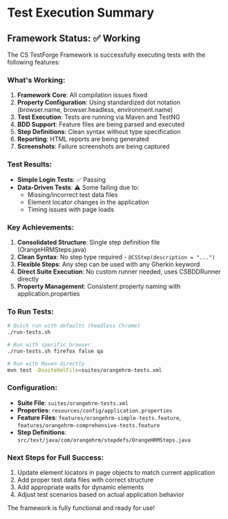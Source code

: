 # Test Execution Summary

## Framework Status: ✅ Working

The CS TestForge Framework is successfully executing tests with the following features:

### What's Working:
1. **Framework Core**: All compilation issues fixed
2. **Property Configuration**: Using standardized dot notation (browser.name, browser.headless, environment.name)
3. **Test Execution**: Tests are running via Maven and TestNG
4. **BDD Support**: Feature files are being parsed and executed
5. **Step Definitions**: Clean syntax without type specification
6. **Reporting**: HTML reports are being generated
7. **Screenshots**: Failure screenshots are being captured

### Test Results:
- **Simple Login Tests**: ✅ Passing
- **Data-Driven Tests**: ⚠️ Some failing due to:
  - Missing/incorrect test data files
  - Element locator changes in the application
  - Timing issues with page loads

### Key Achievements:
1. **Consolidated Structure**: Single step definition file (OrangeHRMSteps.java)
2. **Clean Syntax**: No step type required - `@CSStep(description = "...")`
3. **Flexible Steps**: Any step can be used with any Gherkin keyword
4. **Direct Suite Execution**: No custom runner needed, uses CSBDDRunner directly
5. **Property Management**: Consistent property naming with application.properties

### To Run Tests:
```bash
# Quick run with defaults (headless Chrome)
./run-tests.sh

# Run with specific browser
./run-tests.sh firefox false qa

# Run with Maven directly
mvn test -DsuiteXmlFile=suites/orangehrm-tests.xml
```

### Configuration:
- **Suite File**: `suites/orangehrm-tests.xml`
- **Properties**: `resources/config/application.properties`
- **Feature Files**: `features/orangehrm-simple-tests.feature`, `features/orangehrm-comprehensive-tests.feature`
- **Step Definitions**: `src/test/java/com/orangehrm/stepdefs/OrangeHRMSteps.java`

### Next Steps for Full Success:
1. Update element locators in page objects to match current application
2. Add proper test data files with correct structure
3. Add appropriate waits for dynamic elements
4. Adjust test scenarios based on actual application behavior

The framework is fully functional and ready for use!